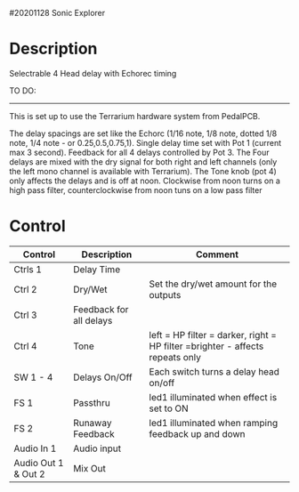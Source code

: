 #20201128 Sonic Explorer

# Description
Selectrable 4 Head delay with Echorec timing

TO DO:

-----
This is set up to use the Terrarium hardware system from PedalPCB.

The delay spacings are set like the Echorc (1/16 note, 1/8 note, dotted 1/8 note, 1/4 note - or 0.25,0.5,0.75,1).
Single delay time set with Pot 1 (current max 3 second). Feedback for all 4 delays controlled by Pot 3. 
The Four delays are mixed with the dry signal for both right and left channels (only the left mono channel is available with Terrarium).
The Tone knob (pot 4) only affects the delays and is off at noon. Clockwise from noon turns on a high pass filter, counterclockwise from noon tuns on a low pass filter

# Control

| Control | Description | Comment |
| --- | --- | --- |
| Ctrls 1 | Delay Time
| Ctrl 2 | Dry/Wet | Set the dry/wet amount for the outputs |
| Ctrl 3 | Feedback for all delays|
| Ctrl 4 | Tone | left = HP filter = darker, right = HP filter =brighter - affects repeats only|
| SW 1 - 4 | Delays On/Off | Each switch turns a delay head on/off |
| FS 1 | Passthru | led1 illuminated when effect is set to ON |
| FS 2 | Runaway Feedback | led1 illuminated when ramping feedback up and down|
| Audio In 1 | Audio input | |
| Audio Out 1 & Out 2| Mix Out | |


